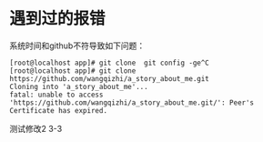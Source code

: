 # 遇到过的报错

系统时间和github不符导致如下问题：

```
[root@localhost app]# git clone  git config -ge^C
[root@localhost app]# git clone https://github.com/wangqizhi/a_story_about_me.git
Cloning into 'a_story_about_me'...
fatal: unable to access 'https://github.com/wangqizhi/a_story_about_me.git/': Peer's Certificate has expired.
```

测试修改2
3-3


